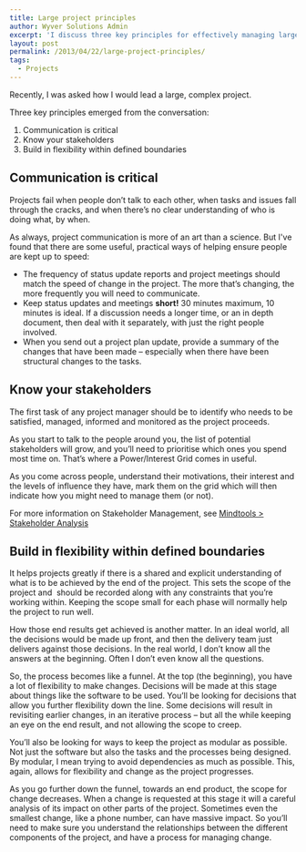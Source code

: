```yaml
---
title: Large project principles
author: Wyver Solutions Admin
excerpt: 'I discuss three key principles for effectively managing large projects: communication is critical; know your stakeholders; build in flexibility within defined boundaries'
layout: post
permalink: /2013/04/22/large-project-principles/
tags:
  - Projects
---
```

Recently, I was asked how I would lead a large, complex project.

Three key principles emerged from the conversation:

  1. <span style="line-height: 13px;">Communication is critical</span>
  2. Know your stakeholders
  3. Build in flexibility within defined boundaries

## Communication is critical

Projects fail when people don&#8217;t talk to each other, when tasks and issues fall through the cracks, and when there&#8217;s no clear understanding of who is doing what, by when.

As always, project communication is more of an art than a science. But I've found that there are some useful, practical ways of helping ensure people are kept up to speed:

  * The frequency of status update reports and project meetings should match the speed of change in the project. The more that&#8217;s changing, the more frequently you will need to communicate.
  * Keep status updates and meetings **short!** 30 minutes maximum, 10 minutes is ideal. If a discussion needs a longer time, or an in depth document, then deal with it separately, with just the right people involved.
  * <span style="line-height: 13px;">When you send out a project plan update, provide a summary of the changes that have been made &#8211; especially when there have been structural changes to the tasks.</span>

## Know your stakeholders

The first task of any project manager should be to identify who needs to be satisfied, managed, informed and monitored as the project proceeds.

As you start to talk to the people around you, the list of potential stakeholders will grow, and you&#8217;ll need to prioritise which ones you spend most time on. That&#8217;s where a Power/Interest Grid comes in useful.

As you come across people, understand their motivations, their interest and the levels of influence they have, mark them on the grid which will then indicate how you might need to manage them (or not).

For more information on Stakeholder Management, see <a href="http://www.mindtools.com/pages/article/newPPM_07.htm" target="_blank">Mindtools > Stakeholder Analysis</a>

## Build in flexibility within defined boundaries

It helps projects greatly if there is a shared and explicit understanding of what is to be achieved by the end of the project. This sets the scope of the project and  should be recorded along with any constraints that you&#8217;re working within. Keeping the scope small for each phase will normally help the project to run well.

How those end results get achieved is another matter. In an ideal world, all the decisions would be made up front, and then the delivery team just delivers against those decisions. In the real world, I don&#8217;t know all the answers at the beginning. Often I don&#8217;t even know all the questions.

So, the process becomes like a funnel. At the top (the beginning), you have a lot of flexibility to make changes. Decisions will be made at this stage about things like the software to be used. You&#8217;ll be looking for decisions that allow you further flexibility down the line. Some decisions will result in revisiting earlier changes, in an iterative process &#8211; but all the while keeping an eye on the end result, and not allowing the scope to creep.

You&#8217;ll also be looking for ways to keep the project as modular as possible. Not just the software but also the tasks and the processes being designed. By modular, I mean trying to avoid dependencies as much as possible. This, again, allows for flexibility and change as the project progresses.

As you go further down the funnel, towards an end product, the scope for change decreases. When a change is requested at this stage it will a careful analysis of its impact on other parts of the project. Sometimes even the smallest change, like a phone number, can have massive impact. So you&#8217;ll need to make sure you understand the relationships between the different components of the project, and have a process for managing change.
